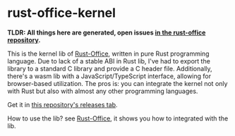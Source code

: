 # rust-office-kernel

**TLDR: All things here are generated, open issues [in the rust-office repository](https://github.com/rustytsuki/rust-office).**

This is the kernel lib of [Rust-Office](https://github.com/rustytsuki/rust-office), written in pure Rust programming language. Due to lack of a stable ABI in Rust lib, I've had to export the library to a standard C library and provide a C header file. Additionally, there's a wasm lib with a JavaScript/TypeScript interface, allowing for browser-based utilization. The pros is: you can integrate the kernel not only with Rust but also with almost any other programming languages.

Get it in [this repository's releases tab](https://github.com/rustytsuki/rust-office-kernel/releases).

How to use the lib? see [Rust-Office](https://github.com/rustytsuki/rust-office), it shows you how to integrated with the lib.

